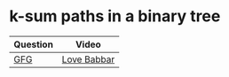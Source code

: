 k-sum paths in a binary tree
===

|Question|Video|
|-|-|
|[GFG](https://practice.geeksforgeeks.org/problems/k-sum-paths/1)|[Love Babbar](https://youtu.be/QG0hE0R_ng4)|